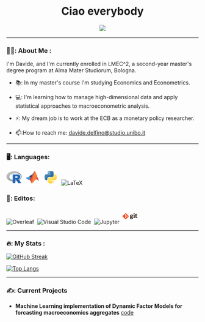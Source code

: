 <div id="header" align="center">  
   <h1>
    Ciao everybody
  </h1>
</div>
<div align="center">
  <img src="https://media.giphy.com/media/M9gbBd9nbDrOTu1Mqx/giphy.gif" width="100"/>
</div>

---

### 🧑‍🎓: About Me :
I'm Davide, and I'm currently enrolled in LMEC^2, a second-year master's degree program at Alma Mater Studiorum, Bologna.

- 📚: In my master's course I'm studying Economics and Econometrics.

- 💻: I'm learning how to manage high-dimensional data and apply statistical approaches to macroeconometric analysis.

- ⚡: My dream job is to work at the ECB as a monetary policy researcher.

- 📫:How to reach me: [davide.delfino@studio.unibo.it](mailto:davide.delfino@studio.unibo.it)

---

### 🖥️: Languages:
<div>
  <img src="https://github.com/devicons/devicon/blob/master/icons/r/r-original.svg" title="R" alt="R" width="40" height="40"/>&nbsp;
  <img src="https://github.com/devicons/devicon/blob/master/icons/matlab/matlab-original.svg" title="MATLAB" alt="MATLAB" width="40" height="40"/>&nbsp;
  <img src="https://github.com/devicons/devicon/blob/master/icons/python/python-original.svg" title="Python" alt="Python" width="40" height="40"/>&nbsp;
<img src="https://img.shields.io/badge/LaTeX-008080?style=for-the-badge&logo=latex&logoColor=white" title="LaTeX" alt="LaTeX" width="70" height="30"/>&nbsp;
</div>

### 📜: Editos:
<div>
  <img src="https://img.shields.io/badge/Overleaf-008080?style=for-the-badge&logo=overleaf&logoColor=white" title="Overleaf" alt="Overleaf"width="70" height="30"/>&nbsp;
  <img src="https://img.shields.io/badge/Visual%20Studio%20Code-007ACC?style=for-the-badge&logo=visual-studio-code&logoColor=white" title="Visual Studio Code" alt="Visual Studio Code" width="80" height="30"/>&nbsp;
  <img src="https://img.shields.io/badge/Jupyter-F37626?style=for-the-badge&logo=jupyter&logoColor=white" title="Jupyter" alt="Jupyter" width="70" height="30"/>&nbsp;
  <img src="https://github.com/devicons/devicon/blob/master/icons/git/git-original-wordmark.svg" title="Git" alt="Git"width="40" height="40"/>&nbsp;
</div>

---

### 🔥: My Stats :
[![GitHub Streak](http://github-readme-streak-stats.herokuapp.com?user=dolpolo&theme=dark&background=000000)](https://git.io/streak-stats)

[![Top Langs](https://github-readme-stats.vercel.app/api/top-langs/?username=dolpolo&layout=compact&theme=vision-friendly-dark)](https://github.com/anuraghazra/github-readme-stats)

---

### ✍️: Current Projects

- **Machine Learning implementation of Dynamic Factor Models for forcasting macroeconomics aggregates** [code](#)

